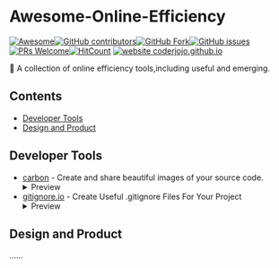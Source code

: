 # Awesome-Online-Efficiency
[![Awesome](https://awesome.re/badge.svg)](https://awesome.re)[![GitHub contributors](https://img.shields.io/github/contributors/Awesome-Online-Efficiency/Awesome-Online-Efficiency)](https://github.com/Awesome-Online-Efficiency/Awesome-Online-Efficiency/graphs/contributors)[![GitHub Fork](https://img.shields.io/github/forks/Awesome-Online-Efficiency/Awesome-Online-Efficiency)](https://github.com/Awesome-Online-Efficiency/Awesome-Online-Efficiency/network/members)[![GitHub issues](https://img.shields.io/github/issues/Awesome-Online-Efficiency/Awesome-Online-Efficiency)](https://github.com/Awesome-Online-Efficiency/Awesome-Online-Efficiency/issues) [![PRs Welcome](https://img.shields.io/badge/PRs-welcome-green)](https://github.com/Awesome-Online-Efficiency/Awesome-Online-Efficiency/pulls)[![HitCount](https://views.whatilearened.today/views/github/Awesome-Online-Efficiency/Awesome-Online-Efficiency.svg)](https://github.com/Awesome-Online-Efficiency) [![website coderjojo.github.io](https://img.shields.io/website-up-down-green-red/https/awesome-online-efficiency.github.io/Awesome-Online-Efficiency.svg)](https://awesome-online-efficiency.github.io/Awesome-Online-Efficiency/)

🧰 A collection of online efficiency tools,including useful and emerging.

## Contents

- [Developer Tools](#developer-tools)
- [Design and Product](#design-and-product)

## Developer Tools

* [carbon](https://carbon.now.sh/) - Create and share beautiful images of your source code.
    <details>
        <summary>Preview</summary>
        <img src="Previews/carbon.png">
    </details>
* [gitignore.io](https://www.toptal.com/developers/gitignore) - Create Useful .gitignore Files For Your Project
    <details>
        <summary>Preview</summary>
        <img src="Previews/gitignore.png">
    </details>

## Design and Product
......
